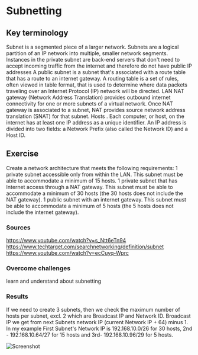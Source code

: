 # Subnetting
 

## Key terminology

Subnet is a segmented piece of a larger network. Subnets are a logical partition of an IP network into multiple, smaller network segments.  
Instances in the private subnet are back-end servers that don't need to accept incoming traffic from the internet and therefore do not have public IP addresses
A public subnet is a subnet that's associated with a route table that has a route to an internet gateway.
A routing table is a set of rules, often viewed in table format, that is used to determine where data packets traveling over an Internet Protocol (IP) network will be directed.
LAN
NAT gateway (Network Address Translation) provides outbound internet connectivity for one or more subnets of a virtual network. Once NAT gateway is associated to a subnet, NAT provides source network address translation (SNAT) for that subnet. 
Hosts . Each computer, or host, on the internet has at least one IP address as a unique identifier.
An IP address is divided into two fields: a Network Prefix (also called the Network ID) and a Host ID.

## Exercise

Create a network architecture that meets the following requirements:
1 private subnet accessible only from within the LAN. This subnet must be able to accommodate a minimum of 15 hosts.
1 private subnet that has Internet access through a NAT gateway. This subnet must be able to accommodate a minimum of 30 hosts (the 30 hosts does not include the NAT gateway).
1 public subnet with an internet gateway. This subnet must be able to accommodate a minimum of 5 hosts (the 5 hosts does not include the internet gateway).


### Sources

https://www.youtube.com/watch?v=s_Ntt6eTn94
https://www.techtarget.com/searchnetworking/definition/subnet
https://www.youtube.com/watch?v=ecCuyq-Wprc


### Overcome challenges

learn and understand about subnetting

### Results

If we need to create 3 subnets, then we check the maximum number of hosts per subnet, excl. 2 which are Broadcast IP and Network ID.
Broadcast IP we get from next Subnets network IP (current Network IP + 64) minus 1. 
In my example First Subnet's Network IP is 192.168.10.0/26 for 30 hosts, 2nd - 192.168.10.64/27 for 15 hosts and 3rd- 192.168.10.96/29 for 5 hosts.

![Screenshot]()


